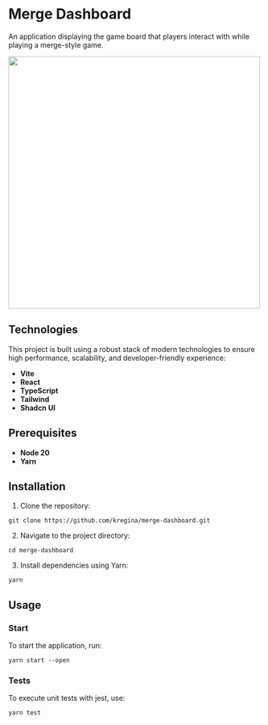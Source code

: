 # Merge Dashboard

An application displaying the game board that players interact with while playing a merge-style game.

<img src="./merge-dashboard.gif" width="500" />

## Technologies

This project is built using a robust stack of modern technologies to ensure high performance, scalability, and developer-friendly experience:

- **Vite**
- **React**
- **TypeScript**
- **Tailwind**
- **Shadcn UI**

## Prerequisites

- **Node 20**
- **Yarn**

## Installation

1. Clone the repository:

```
git clone https://github.com/kregina/merge-dashboard.git
```

2. Navigate to the project directory:

```
cd merge-dashboard
```

3. Install dependencies using Yarn:

```
yarn
```

## Usage

### Start

To start the application, run:

```
yarn start --open
```

### Tests

To execute unit tests with jest, use:

```
yarn test
```
